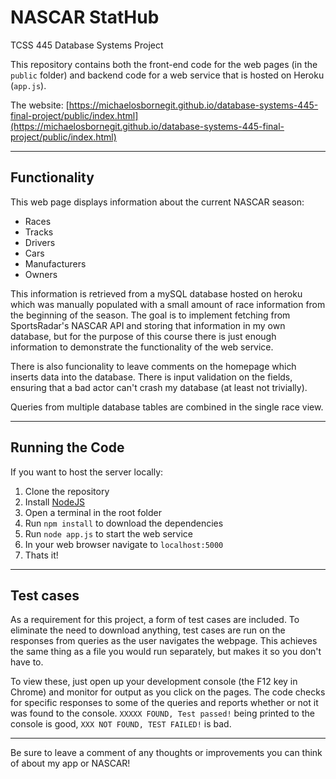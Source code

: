 # NASCAR StatHub

TCSS 445 Database Systems Project

This repository contains both the front-end code for the web pages (in the `public` folder) and backend code for a web service that is hosted on Heroku (`app.js`).

The website: [https://michaelosbornegit.github.io/database-systems-445-final-project/public/index.html](https://michaelosbornegit.github.io/database-systems-445-final-project/public/index.html)

---

## Functionality

This web page displays information about the current NASCAR season:

- Races
- Tracks
- Drivers
- Cars
- Manufacturers
- Owners

This information is retrieved from a mySQL database hosted on heroku which was manually populated with a small amount of race information from the beginning of the season. The goal is to implement fetching from SportsRadar's NASCAR API and storing that information in my own database, but for the purpose of this course there is just enough information to demonstrate the functionality of the web service.

There is also funcionality to leave comments on the homepage which inserts data into the database. There is input validation on the fields, ensuring that a bad actor can't crash my database (at least not trivially).

Queries from multiple database tables are combined in the single race view.

---

## Running the Code

If you want to host the server locally:

1. Clone the repository
2. Install [NodeJS](https://nodejs.org/en/)
3. Open a terminal in the root folder
4. Run `npm install` to download the dependencies
5. Run `node app.js` to start the web service
6. In your web browser navigate to `localhost:5000`
7. Thats it!

---

## Test cases

As a requirement for this project, a form of test cases are included. To eliminate the need to download anything, test cases are run on the responses from queries as the user navigates the webpage. This achieves the same thing as a file you would run separately, but makes it so you don't have to.

To view these, just open up your development console (the F12 key in Chrome) and monitor for output as you click on the pages. The code checks for specific responses to some of the queries and reports whether or not it was found to the console. `XXXXX FOUND, Test passed!` being printed to the console is good, `XXX NOT FOUND, TEST FAILED!` is bad.

---

Be sure to leave a comment of any thoughts or improvements you can think of about my app or NASCAR!
